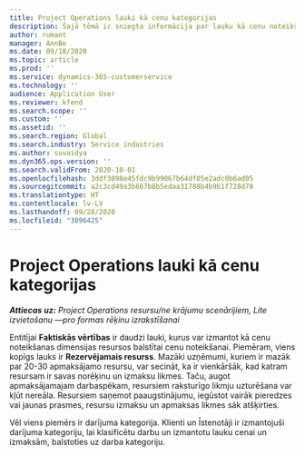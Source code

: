 ```yaml
---
title: Project Operations lauki kā cenu kategorijas
description: Šajā tēmā ir sniegta informācija par lauku kā cenu noteikšanas dimensiju izmantošanu programmā Dynamics 365 Project Operations.
author: rumant
manager: AnnBe
ms.date: 09/18/2020
ms.topic: article
ms.prod: ''
ms.service: dynamics-365-customerservice
ms.technology: ''
audience: Application User
ms.reviewer: kfend
ms.search.scope: ''
ms.custom: ''
ms.assetid: ''
ms.search.region: Global
ms.search.industry: Service industries
ms.author: suvaidya
ms.dyn365.ops.version: ''
ms.search.validFrom: 2020-10-01
ms.openlocfilehash: 3ddf3098e45fdc9b99067b64df05e2adc0b6ad05
ms.sourcegitcommit: a2c3cd49a3b667b8b5edaa31788b4b9b1f728d78
ms.translationtype: HT
ms.contentlocale: lv-LV
ms.lasthandoff: 09/28/2020
ms.locfileid: "3896425"
---
```

# <a name="project-operations-fields-as-pricing-dimensions"></a>Project Operations lauki kā cenu kategorijas

_**Attiecas uz:** Project Operations resursu/ne krājumu scenārijiem, Lite izvietošanu —pro formas rēķinu izrakstīšanai_

Entitījai **Faktiskās vērtības** ir daudzi lauki, kurus var izmantot kā cenu noteikšanas dimensijas resursos balstītai cenu noteikšanai. Piemēram, viens kopīgs lauks ir **Rezervējamais resurss**. Mazāki uzņēmumi, kuriem ir mazāk par 20-30 apmaksājamo resursu, var secināt, ka ir vienkāršāk, kad katram resursam ir savas norēķinu un izmaksu likmes. Taču, augot apmaksājamajam darbaspēkam, resursiem raksturīgo likmju uzturēšana var kļūt nereāla. Resursiem saņemot paaugstinājumu, iegūstot vairāk pieredzes vai jaunas prasmes, resursu izmaksu un apmaksas likmes sāk atšķirties. 

Vēl viens piemērs ir darījuma kategorija. Klienti un Īstenotāji ir izmantojuši darījuma kategoriju, lai klasificētu darbu un izmantotu lauku cenai un izmaksām, balstoties uz darba kategoriju.
